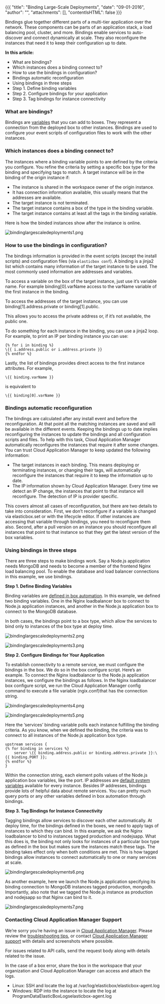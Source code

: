 {{{ "title": "Binding Large-Scale Deployments",
"date": "09-01-2016",
"author": "",
"attachments": [],
"contentIsHTML": false
}}}

Bindings glue together different parts of a multi-tier application over the network. These components can be parts of an application stack, a load balancing pool, cluster, and more. Bindings enable services to auto-discover and connect dynamically at scale. They also reconfigure the instances that need it to keep their configuration up to date.

**In this article:**

* What are bindings?
* Which instances does a binding connect to?
* How to use the bindings in configuration?
* Bindings automatic reconfiguration
* Using bindings in three steps
* Step 1. Define binding variables
* Step 2. Configure bindings for your application
* Step 3. Tag bindings for instance connectivity

### What are bindings?

Bindings are [variables](./parameterizing-boxes-with-variables.md) that you can add to boxes. They represent a connection from the deployed box to other instances. Bindings are used to configure your event scripts of configuration files to work with the other instances.

### Which instances does a binding connect to?

The instances where a binding variable points to are defined by the criteria you configure. You refine the criteria by setting a specific box type for the binding and specifying tags to match. A target instance will be in the binding of the origin instance if:

* The instance is shared in the workspace owner of the origin instance.
* It has connection information available, this usually means that the addresses are available.
* The target instance is not terminated.
* The target instance contains a box of the type in the binding variable.
* The target instance contains at least all the tags in the binding variable.

Here is how the binded instances show after the instance is online.

![bindinglargescaledeployments1.png](../../images/cloud-application-manager/bindinglargescaledeployments1.png)

### How to use the bindings in configuration?

The bindings information is provided in the event scripts (except the install scripts) and configuration files (via `elasticbox conf`). A binding is a jinja2 list which contains many information of the target instance to be used. The most commonly used information are addresses and variables.

To access a variable on the box of the target instance, just use it’s variable name. For example binding[0].varName access to the varName variable of the first instance in the binding.

To access the addresses of the target instance, you can use binding[1].address.private or binding[1].public.

This allows you to access the private address or, if it’s not available, the public one.

To do something for each instance in the binding, you can use a jinja2 loop. For example, to print an IP per binding instance you can use:

```
{% for i in binding %}
\{{ i.address.public or i.address.private }}
{% endfor %}
```

Lastly, the list of bindings provides direct access to the first instance attributes. For example,

```
\{{ binding.varName }}
```

is equivalent to

```
\{{ binding[0].varName }}
```

### Bindings automatic reconfiguration

The bindings are calculated after any install event and before the reconfiguration. At that point all the matching instances are saved and will be available in the different events. Keeping the bindings up to date implies reconfiguring the instances to update the bindings and all configuration scripts and files. To help with this task, Cloud Application Manager automatically reconfigures the instances that require it after some changes. You can trust Cloud Application Manager to keep updated the following information:

* The target instances in each binding. This means deploying or terminating instances, or changing their tags, will automatically reconfigure the instances that require it to keep the information up to date.
* The IP information shown by Cloud Application Manager. Every time we detect an IP change, the instances that point to that instance will reconfigure. The detection of IP is provider specific.

This covers almost all cases of reconfiguration, but there are two details to take into consideration. First, we don’t reconfigure if a variable is changed via elasticbox.set or with the lifecycle editor. If other instances are accessing that variable through bindings, you need to reconfigure them also. Second, after a pull version on an instance you should reconfigure all instances that point to that instance so that they get the latest version of the box variables.

### Using bindings in three steps

There are three steps to make bindings work. Say a Node.js application needs MongoDB and needs to become a member of the frontend Nginx load balancing pool. To enable the database and load balancer connections in this example, we use bindings.

**Step 1. Define Binding Variables**

Binding variables are [defined in box automation](./parameterizing-boxes-with-variables.md). In this example, we defined two binding variables. One in the Nginx loadbalancer box to connect to Node.js application instances, and another in the Node.js application box to connect to the MongoDB database.

In both cases, the bindings point to a box type, which allow the services to bind only to instances of the box type at deploy time.

![bindinglargescaledeployments2.png](../../images/cloud-application-manager/bindinglargescaledeployments2.png)

![bindinglargescaledeployments3.png](../../images/cloud-application-manager/bindinglargescaledeployments3.png)

**Step 2. Configure Bindings for Your Application**

To establish connectivity to a remote service, we must configure the bindings in the box. We do so in the box configure script. Here’s an example. To connect the Nginx loadbalancer to the Node.js application instances, we configure the bindings as follows. In the Nginx loadbalancer box configure script, we run the Cloud Application Manager config command to execute a file variable (ngix.conf)that has the connection string.

![bindinglargescaledeployments4.png](../../images/cloud-application-manager/bindinglargescaledeployments4.png)

![bindinglargescaledeployments5.png](../../images/cloud-application-manager/bindinglargescaledeployments5.png)

Here the ‘services’ binding variable polls each instance fulfilling the binding criteria. As you know, when we defined the binding, the criteria was to connect to all instances of the Node.js application box type.

```
upstream services {
{% for binding in services %}
    server \{{ binding.address.public or binding.address.private }}:\{{ binding.PORT }};
{% endfor %}
}
```

Within the connection string, each element polls values of the Node.js application box variables, like the port. IP addresses are [default system variables](./syntax-for-variables.md) available for every instance. Besides IP addresses, bindings provide lots of helpful data about remote services. You can pretty much query ports or any other variables defined in box automation through bindings.

**Step 3. Tag Bindings for Instance Connectivity**

Tagging bindings allow services to discover each other automatically. At deploy time, for the bindings defined in the boxes, we need to apply tags of instances to which they can bind. In this example, we ask the Nginx loadbalancer to bind to instances tagged production and nodejsapp. What this does is, the binding not only looks for instances of a particular box type as defined in the box but makes sure the instances match these tags. The binding takes effect only when both conditions are met. This is how tagged bindings allow instances to connect automatically to one or many services at scale.

![bindinglargescaledeployments6.png](../../images/cloud-application-manager/bindinglargescaledeployments6.png)

As another example, here we launch the Node.js application specifying its binding connection to MongoDB instances tagged production, mongodb. Importantly, also note that we tagged the Node.js instance as production and nodejsapp so that Nginx can bind to it.

![bindinglargescaledeployments7.png](../../images/cloud-application-manager/bindinglargescaledeployments7.png)

### Contacting Cloud Application Manager Support

We’re sorry you’re having an issue in [Cloud Application Manager](https://www.ctl.io/cloud-application-manager/). Please review the [troubleshooting tips](../Troubleshooting/troubleshooting-tips.md), or contact [Cloud Application Manager support](mailto:cloudsupport@centurylink.com) with details and screenshots where possible.

For issues related to API calls, send the request body along with details related to the issue.

In the case of a box error, share the box in the workspace that your organization and Cloud Application Manager can access and attach the logs.
* Linux: SSH and locate the log at /var/log/elasticbox/elasticbox-agent.log
* Windows: RDP into the instance to locate the log at ProgramDataElasticBoxLogselasticbox-agent.log
